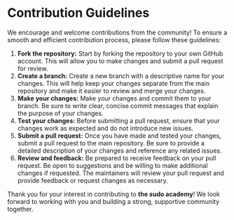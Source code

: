 # Contribution Guidelines

We encourage and welcome contributions from the community! To ensure a smooth and efficient contribution process, please follow these guidelines:

1. **Fork the repository:** Start by forking the repository to your own GitHub account. This will allow you to make changes and submit a pull request for review.
2. **Create a branch:** Create a new branch with a descriptive name for your changes. This will help keep your changes separate from the main repository and make it easier to review and merge your changes.
3. **Make your changes:** Make your changes and commit them to your branch. Be sure to write clear, concise commit messages that explain the purpose of your changes.
4. **Test your changes:** Before submitting a pull request, ensure that your changes work as expected and do not introduce new issues.
5. **Submit a pull request:** Once you have made and tested your changes, submit a pull request to the main repository. Be sure to provide a detailed description of your changes and reference any related issues.
6. **Review and feedback:** Be prepared to receive feedback on your pull request. Be open to suggestions and be willing to make additional changes if requested. The maintainers will review your pull request and provide feedback or request changes as necessary.

Thank you for your interest in contributing to **the sudo academy**! We look forward to working with you and building a strong, supportive community together.